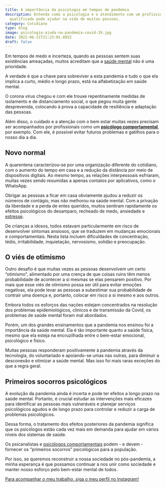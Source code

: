 ```yaml
---
title: A importância da psicologia em tempos de pandemia
description: Entenda como a psicologia e o atendimento com um profissional
  qualificado pode ajudar na vida de muitas pessoas.
category: Cotidiano
type: blog
image: psicologia-ajuda-na-pandemia-covid-19.jpg
date: 2022-06-21T21:23:01.895Z
draft: false
---
```


Em tempos de medo e incerteza, quando as pessoas sentem suas existências ameaçadas, muitos acreditam que a [saúde mental](https://yuribusin.com.br/os-riscos-do-sedentarismo-para-a-saude-mental/) não é uma prioridade.

A verdade é que a chave para sobreviver a esta pandemia e tudo o que ela implica a curto, médio e longo prazo, está na alfabetização em saúde mental.

O corona vírus chegou e com ele trouxe repentinamente medidas de isolamento e de distanciamento social, o que pegou muita gente desprevenida, colocando à prova a capacidade de resiliência e adaptação das pessoas.

Além disso, o cuidado e a atenção com o bem estar muitas vezes precisam ser acompanhados por profissionais como um **[psicólogo comportamental](https://yuribusin.com.br/)**, por exemplo. Com ele, é possível evitar futuros problemas e gatilhos para o nosso dia a dia.

## Novo normal

A quarentena caracterizou-se por uma organização diferente do cotidiano, com o aumento do tempo em casa e a redução da distância por meio de dispositivos digitais. Ao mesmo tempo, as relações interpessoais esfriaram, muitas vezes sendo resumidas a apenas contatos por aplicativos, como o WhatsApp.

Obrigar as pessoas a ficar em casa obviamente ajudou a reduzir os números de contágio, mas não melhorou na saúde mental. Com a privação da liberdade e a perda de entes queridos, muitos sentiram rapidamente os efeitos psicológicos do desamparo, recheado de medo, ansiedade e [estresse](https://yuribusin.com.br/5-maneiras-de-se-controlar-o-estresse/).

De crianças a idosos, todos estavam particularmente em risco de desenvolver sintomas ansiosos, que se traduzem em mudanças emocionais e comportamentais. Nesta lista incluem dificuldades de concentração, tédio, irritabilidade, inquietação, nervosismo, solidão e preocupação.

## O viés de otimismo

Outro desafio é que muitas vezes as pessoas desenvolvem um certo “otimismo”, alimentado por uma crença de que coisas ruins têm menos probabilidade de acontecer a si mesmas se elas pensarem positivo. Por mais que esse viés de otimismo possa ser útil para evitar emoções negativas, ela pode levar as pessoas a subestimar sua probabilidade de contrair uma doença e, portanto, colocar em risco a si mesmo e aos outros.

Embora todos os esforços das nações estejam concentrados na resolução dos problemas epidemiológicos, clínicos e de transmissão da Covid, os problemas de saúde mental foram mal abordados.

Porém, um dos grandes ensinamentos que a pandemia nos ensinou foi a importância da saúde mental. Ela é tão importante quanto a saúde física, mesmo que ela esteja na encruzilhada entre o bem-estar emocional, psicológico e físico.

Muitas pessoas responderam positivamente à pandemia através da tecnologia, do voluntariado e apoiando-se umas nas outras, para diminuir a desconexão e otimizar a saúde mental. Mas isso foi mais raras exceções do que a regra geral.

## Primeiros socorros psicológicos

A evolução da pandemia ainda é incerta e pode ter efeitos a longo prazo na saúde mental. Portanto, é crucial estudar as intervenções mais eficazes para identificar as pessoas mais vulneráveis ​​e planejar serviços psicológicos agudos e de longo prazo para controlar e reduzir a carga de problemas psicológicos.

Dessa forma, o tratamento dos efeitos posteriores da pandemia significa que os psicólogos estão cada vez mais em demanda para ajudar em vários níveis dos sistemas de saúde.

Os psicanalistas e [psicólogos comportamentais](https://yuribusin.com.br/) podem - e devem - fornecer os “primeiros socorros” psicológicos para a população.

Por isso, se queremos reconstruir a nossa sociedade no pós-pandemia, a minha esperança é que possamos continuar a nos unir como sociedade e manter nosso esforço pelo bem-estar mental de todos.

[Para acompanhar o meu trabalho, siga o meu perfil no Instagram!](https://www.instagram.com/dryuribusin/)
